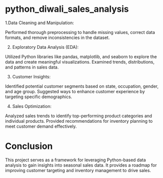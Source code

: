 # python_diwali_sales_analysis

1.Data Cleaning and Manipulation:

  Performed thorough preprocessing to handle missing values, correct data formats, and remove inconsistencies in the dataset.

2. Exploratory Data Analysis (EDA):

  Utilized Python libraries like pandas, matplotlib, and seaborn to explore the data and create meaningful visualizations.
  Examined trends, distributions, and patterns in sales data.

3. Customer Insights:

  Identified potential customer segments based on state, occupation, gender, and age group.
  Suggested ways to enhance customer experience by targeting specific demographics.

4. Sales Optimization:

  Analyzed sales trends to identify top-performing product categories and individual products.
  Provided recommendations for inventory planning to meet customer demand effectively.


# Conclusion #

This project serves as a framework for leveraging Python-based data analysis to gain insights into seasonal sales data. It provides a roadmap for improving customer  targeting and inventory management to drive sales.

